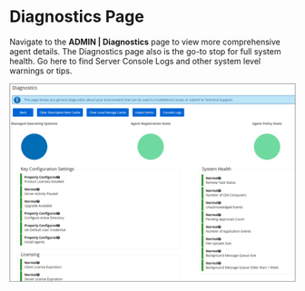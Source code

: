 [title]: # (Diagnostics Page)
[tags]: # (troubleshooting)
[priority]: # (1)
# Diagnostics Page

Navigate to the __ADMIN | Diagnostics__ page to view more comprehensive agent details. The Diagnostics page also is the go-to stop for full system health. Go here to find Server Console Logs and other system level warnings or tips.

![Diagnostics landing page](images/diag-landing.png)
